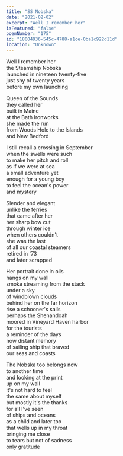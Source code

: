 ```yaml
---
title: "SS Nobska"
date: "2021-02-02"
excerpt: "Well I remember her"
isFeatured: "false"
poemNumber: "175"
id: "18004936-545c-4788-a1ce-0ba1c922d11d"
location: "Unknown"
---
```


Well I remember her  
the Steamship Nobska  
launched in nineteen twenty-five  
just shy of twenty years  
before my own launching

Queen of the Sounds  
they called her  
built in Maine  
at the Bath Ironworks  
she made the run  
from Woods Hole to the Islands  
and New Bedford

I still recall a crossing in September  
when the swells were such  
to make her pitch and roll  
as if we were at sea  
a small adventure yet  
enough for a young boy  
to feel the ocean's power  
and mystery

Slender and elegant  
unlike the ferries  
that came after her  
her sharp bow cut  
through winter ice  
when others couldn't  
she was the last  
of all our coastal steamers  
retired in '73  
and later scrapped

Her portrait done in oils  
hangs on my wall  
smoke streaming from the stack  
under a sky  
of windblown clouds  
behind her on the far horizon  
rise a schooner's sails  
perhaps the Shenandoah  
moored in Vineyard Haven harbor  
for the tourists  
a reminder of the days  
now distant memory  
of sailing ship that braved  
our seas and coasts

The Nobska too belongs now  
to another time  
and looking at the print  
up on my wall  
it's not hard to feel  
the same about myself  
but mostly it's the thanks  
for all I've seen  
of ships and oceans  
as a child and later too  
that wells up in my throat  
bringing me close  
to tears but not of sadness  
only gratitude
